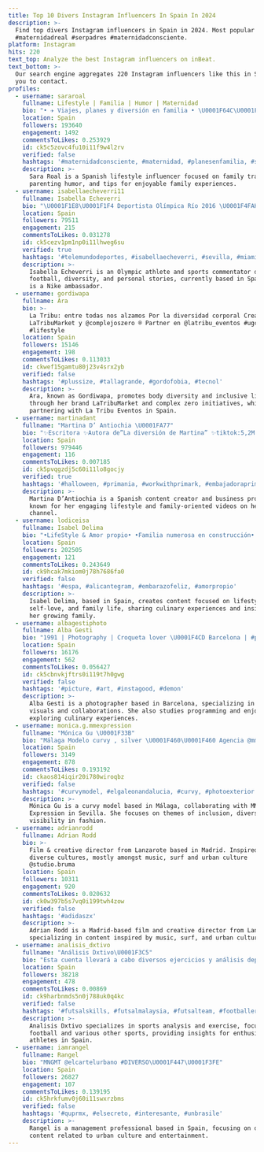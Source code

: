 ```yaml
---
title: Top 10 Divers Instagram Influencers In Spain In 2024
description: >-
  Find top divers Instagram influencers in Spain in 2024. Most popular hashtags:
  #maternidadreal #serpadres #maternidadconsciente.
platform: Instagram
hits: 220
text_top: Analyze the best Instagram influencers on inBeat.
text_bottom: >-
  Our search engine aggregates 220 Instagram influencers like this in Spain for
  you to contact.
profiles:
  - username: sararoal
    fullname: Lifestyle | Familia | Humor | Maternidad
    bio: "• ✈️ Viajes, planes y diversión en familia • \U0001F64C\U0001F3FB Trucos y buen humor \U0001F601 • \U0001F468‍\U0001F469‍\U0001F467‍\U0001F466 Rafa~Sara \U0001FAF6 Martina & Marco • \U0001F4E9 sararoal86@hotmail.com"
    location: Spain
    followers: 193640
    engagement: 1492
    commentsToLikes: 0.253929
    id: ck5c5zovc4fu10i11f9w4l2rv
    verified: false
    hashtags: '#maternidadconsciente, #maternidad, #planesenfamilia, #sermadre'
    description: >-
      Sara Roal is a Spanish lifestyle influencer focused on family travel,
      parenting humor, and tips for enjoyable family experiences.
  - username: isabellaecheverri11
    fullname: Isabella Echeverri
    bio: "\U0001F1E8\U0001F1F4 Deportista Olímpica Río 2016 \U0001F4FAHablo de fútbol, diversidad e historias de vida ⚽️| ⚖️ | @nike \U0001F4CDMiami \U0001F334"
    location: Spain
    followers: 79511
    engagement: 215
    commentsToLikes: 0.031278
    id: ck5cezv1pm1np0i11lhweg6su
    verified: true
    hashtags: '#telemundodeportes, #isabellaecheverri, #sevilla, #miami'
    description: >-
      Isabella Echeverri is an Olympic athlete and sports commentator discussing
      football, diversity, and personal stories, currently based in Spain. She
      is a Nike ambassador.
  - username: gordiwapa
    fullname: Ara
    bio: >-
      La Tribu: entre todas nos alzamos Por la diversidad corporal Creadora de
      LaTribuMarket y @complejoszero ® Partner en @latribu_eventos #ugc
      #lifestyle
    location: Spain
    followers: 15146
    engagement: 198
    commentsToLikes: 0.113033
    id: ckwef15gamtu80j23v4srx2yb
    verified: false
    hashtags: '#plussize, #tallagrande, #gordofobia, #tecnol'
    description: >-
      Ara, known as Gordiwapa, promotes body diversity and inclusive lifestyle
      through her brand LaTribuMarket and complex zero initiatives, while
      partnering with La Tribu Eventos in Spain.
  - username: martinadant
    fullname: "Martina D’ Antiochia \U0001FA77"
    bio: "✨Escritora ✨Autora de”La diversión de Martina” ✨tiktok:5,2M ✨Ficción/Repre @piamanagement \U0001F3A5 #PadreNoHayMasQueUno4"
    location: Spain
    followers: 979446
    engagement: 116
    commentsToLikes: 0.007185
    id: ck5pvqgzdj5c60i11lo8gocjy
    verified: true
    hashtags: '#halloween, #primania, #workwithprimark, #embajadoraprimark'
    description: >-
      Martina D’Antiochia is a Spanish content creator and business professional
      known for her engaging lifestyle and family-oriented videos on her YouTube
      channel.
  - username: lodiceisa
    fullname: Isabel Delima
    bio: "•LifeStyle & Amor propio• •Familia numerosa en construcción• •Cocinillas por diversión• \U0001F4CDALC, Spain•"
    location: Spain
    followers: 202505
    engagement: 121
    commentsToLikes: 0.243649
    id: ck9hcak7mkiom0j78h7686fa0
    verified: false
    hashtags: '#espa, #alicantegram, #embarazofeliz, #amorpropio'
    description: >-
      Isabel Delima, based in Spain, creates content focused on lifestyle,
      self-love, and family life, sharing culinary experiences and insights into
      her growing family.
  - username: albagestiphoto
    fullname: Alba Gesti
    bio: "1991 | Photography | Croqueta lover \U0001F4CD Barcelona | #programmingstudent ✨ Collaborations/works MD @diversualshop con \"GESTIDIV\""
    location: Spain
    followers: 16176
    engagement: 562
    commentsToLikes: 0.056427
    id: ck5cbnvkjftrs0i119t7h0gwg
    verified: false
    hashtags: '#picture, #art, #instagood, #demon'
    description: >-
      Alba Gesti is a photographer based in Barcelona, specializing in creative
      visuals and collaborations. She also studies programming and enjoys
      exploring culinary experiences.
  - username: monica.g.mmexpression
    fullname: "Mónica Gu \U0001F33B"
    bio: "Málaga Modelo curvy , silver \U0001F460\U0001F460 Agencia @mmexpression \U0001F3ACSevilla. \U0001F4E9Colaboraciones. \U0001F33BInclusión, diversidad, visibilidad\U0001F33B"
    location: Spain
    followers: 3149
    engagement: 878
    commentsToLikes: 0.193192
    id: ckaos814iqir20i780wiroqbz
    verified: false
    hashtags: '#curvymodel, #elgaleonandalucia, #curvy, #photoexterior'
    description: >-
      Mónica Gu is a curvy model based in Málaga, collaborating with MM
      Expression in Sevilla. She focuses on themes of inclusion, diversity, and
      visibility in fashion.
  - username: adrianrodd
    fullname: Adrian Rodd
    bio: >-
      Film & creative director from Lanzarote based in Madrid. Inspired by
      diverse cultures, mostly amongst music, surf and urban culture
      @studio.bruma
    location: Spain
    followers: 10311
    engagement: 920
    commentsToLikes: 0.020632
    id: ck0w397b5s7vq0i199twh4zow
    verified: false
    hashtags: '#adidaszx'
    description: >-
      Adrian Rodd is a Madrid-based film and creative director from Lanzarote,
      specializing in content inspired by music, surf, and urban culture.
  - username: analisis_dxtivo
    fullname: "Análisis Dxtivo\U0001F3C5"
    bio: "Esta cuenta llevará a cabo diversos ejercicios y análisis deportivos de fútbol y otros deportes. \U0001F64B\U0001F3FD‍♂️⚽️ @eroslamberto \U0001F4E9 lambertoeros@gmail.com"
    location: Spain
    followers: 38218
    engagement: 478
    commentsToLikes: 0.00869
    id: ck9harbnmds5n0j788uk0q4kc
    verified: false
    hashtags: '#futsalskills, #futsalmalaysia, #futsalteam, #footballers'
    description: >-
      Analisis Dxtivo specializes in sports analysis and exercise, focusing on
      football and various other sports, providing insights for enthusiasts and
      athletes in Spain.
  - username: iamrangel
    fullname: Rangel
    bio: "MNGMT @elcartelurbano #DIVERSO\U0001F447\U0001F3FE"
    location: Spain
    followers: 26827
    engagement: 107
    commentsToLikes: 0.139195
    id: ck5hrkfumv0j60i11swxrzbms
    verified: false
    hashtags: '#quprmx, #elsecreto, #interesante, #unbrasile'
    description: >-
      Rangel is a management professional based in Spain, focusing on diverse
      content related to urban culture and entertainment.
---
```


